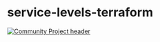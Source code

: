 # service-levels-terraform

[![Community Project header](https://github.com/newrelic/opensource-website/raw/master/src/images/categories/Example_Code.png)](https://opensource.newrelic.com/oss-category/#community-project)
